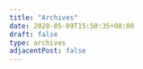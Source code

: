 ```yaml
---
title: "Archives"
date: 2020-05-09T15:50:35+08:00
draft: false
type: archives
adjacentPost: false
---
```

